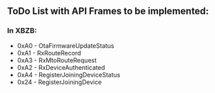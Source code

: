 ## ToDo List with API Frames to be implemented:

### In XBZB:
- 0xA0 - OtaFirmwareUpdateStatus
- 0xA1 - RxRouteRecord
- 0xA3 - RxMtoRouteRequest
- 0xA2 - RxDeviceAuthenticated
- 0xA4 - RegisterJoiningDeviceStatus
- 0x24 - RegisterJoiningDevice
